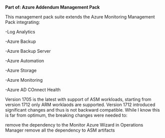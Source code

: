 **Part of: Azure Addendum Management Pack**

This management pack suite extends the Azure Monitoring Management Pack integrating:

-Log Analytics

-Azure Backup

-Azure Backup Server

-Azure Automation

-Azure Storage

-Azure Monitoring

-Azure AD COnnect Health

Version 1705 is the latest with support of ASM workloads, starting from version 1712 only ARM worklaods are supported. Version 1712 introduced significant changes and thus is not backward compatible. While I know this is far from optimum, the breaking changes were needed to:

remove the dependency to the Monitor Azure Wizard in Operations Manager
remove all the dependency to ASM artifacts
